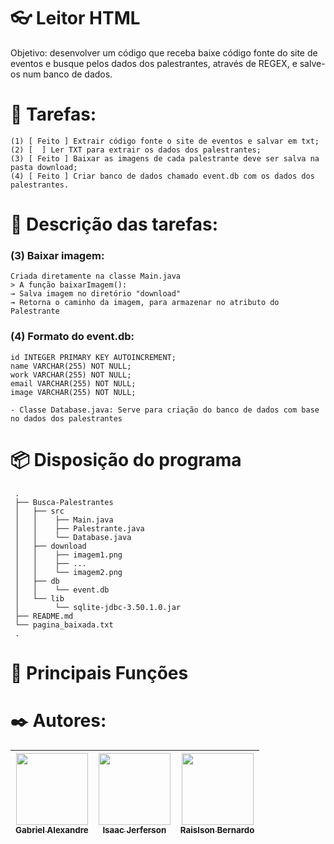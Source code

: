 # 👓 Leitor HTML
Objetivo: desenvolver um código que receba baixe código fonte do site de eventos e busque pelos dados dos palestrantes, através de REGEX, e salve-os num banco de dados.



# 📜 Tarefas:
    (1) [ Feito ] Extrair código fonte o site de eventos e salvar em txt;
    (2) [  ] Ler TXT para extrair os dados dos palestrantes;
    (3) [ Feito ] Baixar as imagens de cada palestrante deve ser salva na pasta download;
    (4) [ Feito ] Criar banco de dados chamado event.db com os dados dos palestrantes.

# 📘 Descrição das tarefas:
### (3) Baixar imagem:
    Criada diretamente na classe Main.java
    > A função baixarImagem():
    → Salva imagem no diretório "download"
    → Retorna o caminho da imagem, para armazenar no atributo do Palestrante

### (4) Formato do event.db:
    id INTEGER PRIMARY KEY AUTOINCREMENT;
    name VARCHAR(255) NOT NULL;
    work VARCHAR(255) NOT NULL;
    email VARCHAR(255) NOT NULL;
    image VARCHAR(255) NOT NULL;

    - Classe Database.java: Serve para criação do banco de dados com base no dados dos palestrantes


# 📦 Disposição do programa
     .
     ├── Busca-Palestrantes
     │   ├── src
     │   │    ├── Main.java
     │   │    ├── Palestrante.java
     │   │    └── Database.java
     │   ├── download
     │   │    ├── imagem1.png 
     │   │    ├── ...
     │   │    └── imagem2.png 
     │   ├── db
     │   │    └── event.db
     │   └── lib
     │        └── sqlite-jdbc-3.50.1.0.jar  
     ├── README.md
     └── pagina_baixada.txt
     .

# 🔧 Principais Funções



# ✒️ Autores: 
| [<img src="https://avatars.githubusercontent.com/u/99749672?v=4" width=115><br><sub>Gabriel Alexandre</sub>](https://https://github.com/aieFaria) |  [<img src="https://lh3.googleusercontent.com/a-/ALV-UjUSbAUZs8fIDLpE2IxgftQvn59uYcg5JtGjnglwGdLloMGgyXM=s50-c-k-no" width=115><br><sub>Isaac Jerferson</sub>](https://github.com/guilhermeonrails) |  [<img src="https://avatars.githubusercontent.com/u/160502160?v=4" width=115><br><sub>Raislson Bernardo</sub>](https://github.com/alexfelipe) |
| :---: | :---: | :---: |


